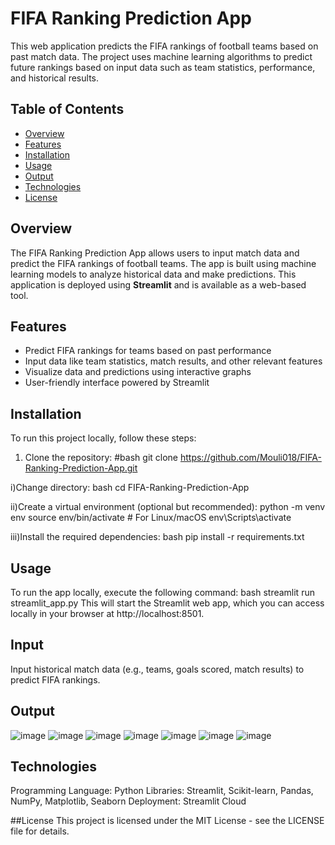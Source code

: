 # FIFA Ranking Prediction App

This web application predicts the FIFA rankings of football teams based on past match data. The project uses machine learning algorithms to predict future rankings based on input data such as team statistics, performance, and historical results.

## Table of Contents
- [Overview](#overview)
- [Features](#features)
- [Installation](#installation)
- [Usage](#usage)
- [Output](#output)
- [Technologies](#technologies)
- [License](#license)

## Overview

The FIFA Ranking Prediction App allows users to input match data and predict the FIFA rankings of football teams. The app is built using machine learning models to analyze historical data and make predictions. This application is deployed using **Streamlit** and is available as a web-based tool.

## Features

- Predict FIFA rankings for teams based on past performance
- Input data like team statistics, match results, and other relevant features
- Visualize data and predictions using interactive graphs
- User-friendly interface powered by Streamlit

## Installation

To run this project locally, follow these steps:

1. Clone the repository:
   #bash
   git clone https://github.com/Mouli018/FIFA-Ranking-Prediction-App.git

i)Change directory:
bash
cd FIFA-Ranking-Prediction-App

ii)Create a virtual environment (optional but recommended):
python -m venv env
source env/bin/activate  # For Linux/macOS
env\Scripts\activate 

iii)Install the required dependencies:
bash
pip install -r requirements.txt

## Usage
To run the app locally, execute the following command:
bash
streamlit run streamlit_app.py
This will start the Streamlit web app, which you can access locally in your browser at http://localhost:8501.
## Input
Input historical match data (e.g., teams, goals scored, match results) to predict FIFA rankings.
## Output
![image](https://github.com/user-attachments/assets/81b509b5-a145-48c1-89a3-cce26f947646)
![image](https://github.com/user-attachments/assets/0dcfefc6-ecf0-4eee-8741-c6dbdb294503)
![image](https://github.com/user-attachments/assets/1b127cce-b313-4275-b61f-c51e56492f3b)
![image](https://github.com/user-attachments/assets/a8767a44-4f05-4223-aed2-5a77639ce034)
![image](https://github.com/user-attachments/assets/e0b49693-7ac3-4f2c-8571-0d1ab2b8945c)
![image](https://github.com/user-attachments/assets/fbcc5762-459a-420a-9bbe-0034a3cc253e)
![image](https://github.com/user-attachments/assets/b152938c-d3ad-4b4c-b611-469a21e97080)

## Technologies
Programming Language: Python
Libraries: Streamlit, Scikit-learn, Pandas, NumPy, Matplotlib, Seaborn
Deployment: Streamlit Cloud

##License
This project is licensed under the MIT License - see the LICENSE file for details.

